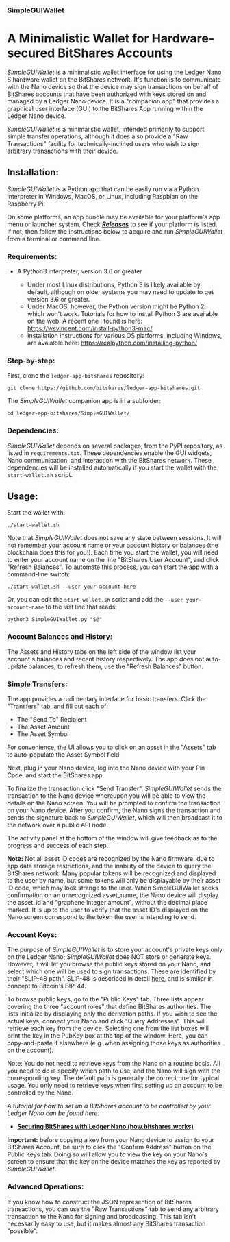 ### SimpleGUIWallet

# A Minimalistic Wallet for Hardware-secured BitShares Accounts

_SimpleGUIWallet_ is a minimalistic wallet interface for using the Ledger Nano S hardware wallet on the BitShares network.  It's function is to communicate with the Nano device so that the device may sign transactions on behalf of BitShares accounts that have been authorized with keys stored on and managed by a Ledger Nano device.  It is a "companion app" that provides a graphical user interface (GUI) to the BitShares App running within the Ledger Nano device.

_SimpleGUIWallet_ is a minimalistic wallet, intended primarily to support simple transfer operations, although it does also provide a "Raw Transactions" facility for technically-inclined users who wish to sign arbitrary transactions with their device.

## Installation:

_SimpleGUIWallet_ is a Python app that can be easily run via a Python interpreter in Windows, MacOS, or Linux, including Raspbian
on the Raspberry Pi.

On some platforms, an app bundle may be available for your platform's app menu or launcher system.  Check _**[Releases](https://github.com/bitshares/ledger-app-bitshares/releases)**_ to see if your platform is listed.  If not, then follow the instructions below to acquire and run _SimpleGUIWallet_ from a terminal or command line.

### Requirements:

* A Python3 interpreter, version 3.6 or greater

  * Under most Linux distributions, Python 3 is likely available by default, although on older systems you may need to update to get version 3.6 or greater.
  * Under MacOS, however, the Python version might be Python 2, which won't work.  Tutorials for how to install Python 3 are available on the web.  A recent one I found is here: https://wsvincent.com/install-python3-mac/
  * Installation instructions for various OS platforms, including Windows, are avaialble here: https://realpython.com/installing-python/

### Step-by-step:

First, clone the `ledger-app-bitshares` repository:

```
git clone https://github.com/bitshares/ledger-app-bitshares.git
```

The _SimpleGUIWallet_ companion app is in a subfolder:

```
cd ledger-app-bitshares/SimpleGUIWallet/
```

### Dependencies:

_SimpleGUIWallet_ depends on several packages, from the PyPI repository, as listed in `requirements.txt`.  These dependencies enable the GUI widgets, Nano communication, and interaction with the BitShares network.  These dependencies will be installed automatically if you start the wallet with the `start-wallet.sh` script.

## Usage:

Start the wallet with:

```
./start-wallet.sh
```

Note that _SimpleGUIWallet_ does not save any state between sessions.  It will not remember your account name or your account history or balances (the blockchain does this for you!).  Each time you start the wallet, you will need to enter your account name on the line "BitShares User Account", and click "Refresh Balances".  To automate this process, you can start the app with a command-line switch:

```
./start-wallet.sh --user your-account-here
```

Or, you can edit the `start-wallet.sh` script and add the `--user your-account-name` to the last line that reads:
```
python3 SimpleGUIWallet.py "$@"
```

### Account Balances and History:

The Assets and History tabs on the left side of the window list your account's balances and recent history respectively.  The app does not auto-update balances; to refresh them, use the "Refresh Balances" button.

### Simple Transfers:

The app provides a rudimentary interface for basic transfers.  Click the "Transfers" tab, and fill out each of:

* The "Send To" Recipient
* The Asset Amount
* The Asset Symbol

For convenience, the UI allows you to click on an asset in the "Assets" tab to auto-populate the Asset Symbol field.

Next, plug in your Nano device, log into the Nano device with your Pin Code, and start the BitShares app.

To finalize the transaction click "Send Transfer".  _SimpleGUIWallet_ sends the transaction to the Nano device whereupon you will be able to view the details on the Nano screen.  You will be prompted to confirm the transaction on your Nano device.   After you confirm, the Nano signs the transaction and sends the signature back to _SimpleGUIWallet_, which will then broadcast it to the network over a public API node.

The activity panel at the bottom of the window will give feedback as to the progress and success of each step.

**Note:** Not all asset ID codes are recognized by the Nano firmware, due to app data storage restrictions, and the inability of the device to query the BitShares network.  Many popular tokens will be recognized and displayed to the user by name, but some tokens will only be displayable by their asset ID code, which may look strange to the user.  When SimpleGUIWallet seeks confirmation on an unrecognized asset_name, the Nano device will display the asset_id and "graphene integer amount", without the decimal place marked.  It is up to the user to verify that the asset ID's displayed on the Nano screen correspond to the token the user is intending to send.

### Account Keys:

The purpose of _SimpleGUIWallet_ is to store your account's private keys only on the Ledger Nano;  _SimpleGUIWallet_ does NOT store or generate keys.  However, it will let you browse the public keys stored on your Nano, and select which one will be used to sign transactions.  These are identified by their "SLIP-48 path".  SLIP-48 is described in detail [here](https://github.com/satoshilabs/slips/blob/master/slip-0048.md), and is similiar in concept to Bitcoin's BIP-44.

To browse public keys, go to the "Public Keys" tab.  Three lists appear covering the three "account roles" that define BitShares authorities.  The lists initialize by displaying only the derivation paths.  If you wish to see the actual keys, connect your Nano and click "Query Addresses".  This will retrieve each key from the device.  Selecting one from the list boxes will print the key in the PubKey box at the top of the window.  Here, you can copy-and-paste it elsewhere (e.g. when assigning those keys as authorities on the account).

Note: You do not need to retrieve keys from the Nano on a routine basis.  All you need to do is specify which path to use, and the Nano will sign with the corresponding key.  The default path is generally the correct one for typical usage.  You only need to retrieve keys when first setting up an account to be controlled by the Nano.

_A tutorial for how to set up a BitShares account to be controlled by your Ledger Nano can be found here:_

* **[Securing BitShares with Ledger Nano (how.bitshares.works)](https://how.bitshares.works/en/master/user_guide/ledger_nano.html)**

**Important:** before copying a key from your Nano device to assign to your BitShares Account, be sure to click the "Confirm Address" button on the Public Keys tab. Doing so will allow you to view the key on your Nano's screen to ensure that the key on the device matches the key as reported by _SimpleGUIWallet_.

### Advanced Operations:

If you know how to construct the JSON represention of BitShares transactions, you can use the "Raw Transactions" tab to send any arbitrary transaction to the Nano for signing and broadcasting.  This tab isn't necessarily easy to use, but it makes almost any BitShares transaction "possible".
